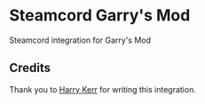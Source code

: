 # Steamcord Garry's Mod

Steamcord integration for Garry's Mod

## Credits

Thank you to [Harry Kerr](https://github.com/NoSharp) for writing this integration.
